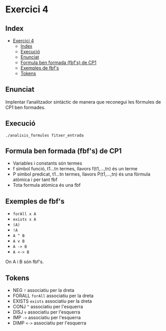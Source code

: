 # Exercici 4

## Index

- [Exercici 4](#exercici-4)
  - [Index](#index)
  - [Execució](#execució)
  - [Enunciat](#enunciat)
  - [Formula ben formada (fbf's) de CP1](#formula-ben-formada-fbfs-de-cp1)
  - [Exemples de fbf's](#exemples-de-fbfs)
  - [Tokens](#tokens)

## Enunciat
Implentar l’analitzador sintàctic de manera que reconegui les fòrmules de CP1 ben formades.

## Execució
```./analisis_formules fitxer_entrada```

## Formula ben formada (fbf's) de CP1
- Variables i constants són termes
- f símbol funció, t1...tn termes, llavors f(t1,...,tn) és un terme
- P símbol predicat, t1...tn termes, llavors P(t1,...,tn) és una fòrmula atòmica i per tant fbf
- Tota formula atòmica és una fbf

## Exemples de fbf's
- `forAll x A`
- `exists x A`
- `(A)`
- `!A`
- `A ^ B`
- `A v B`
- `A -> B`
- `A <-> B`

On A i B són fbf's.

## Tokens
- NEG `!` associatiu per la dreta 
- FORALL `forAll` associatiu per la dreta 
- EXISTS `exists` associatiu per la dreta
- CONJ `^` associatiu per l'esquerra
- DISJ `v` associatiu per l'esquerra
- IMP `->` associatiu per l'esquerra
- DIMP `<->` associatiu per l'esquerra